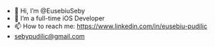 - 👋 Hi, I’m @EusebiuSeby
- 🌱 I’m a full-time iOS Developer
- 📫 How to reach me: https://www.linkedin.com/in/eusebiu-pudilic
- sebypudilic@gmail.com
